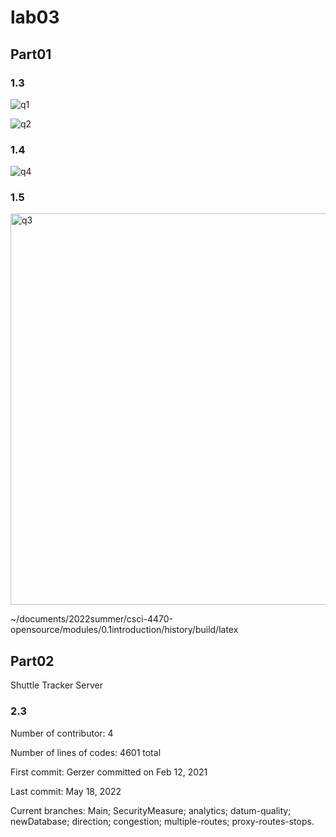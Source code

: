 # lab03

## Part01

### 1.3

![q1](https://user-images.githubusercontent.com/68172688/173098066-bfd7997f-fc2d-4d75-8112-a506b658ea09.png)

![q2](https://user-images.githubusercontent.com/68172688/173098354-f718ad1a-b53e-4ffa-b8a3-6f71705da748.png)

### 1.4
![q4](https://user-images.githubusercontent.com/68172688/173437226-7103edbc-4dec-42a0-abfc-b69a095f8439.png)

### 1.5
<img width="626" alt="q3" src="https://user-images.githubusercontent.com/68172688/173103585-c3aeafe0-1155-40fa-b565-f19b51ecb013.png">

~/documents/2022summer/csci-4470-opensource/modules/0.1introduction/history/build/latex


## Part02

Shuttle Tracker Server

### 2.3

Number of contributor: 4

Number of lines of codes: 4601 total

First commit: Gerzer committed on Feb 12, 2021

Last commit: May 18, 2022

Current branches: Main; SecurityMeasure; analytics; datum-quality; newDatabase; direction; congestion; multiple-routes; proxy-routes-stops.

